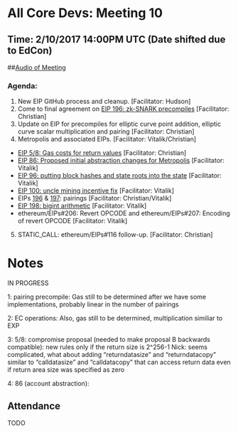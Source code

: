 # All Core Devs: Meeting 10
## Time: 2/10/2017 14:00PM UTC (Date shifted due to EdCon)
##[Audio of Meeting](https://youtu.be/huYl7eOlKJE)

### Agenda:
1. New EIP GitHub process and cleanup. [Facilitator: Hudson]
2. Come to final agreement on [EIP 196: zk-SNARK precompiles](https://github.com/ethereum/EIPs/issues/196) [Facilitator: Christian]
3. Update on EIP for precompiles for elliptic curve point addition, elliptic curve scalar multiplication and pairing [Facilitator: Christian]
4. Metropolis and associated EIPs. [Facilitator: Vitalik/Christian]
* [EIP 5/8: Gas costs for return values](https://github.com/ethereum/EIPs/issues/8) [Facilitator: Christian]
* [EIP 86: Proposed initial abstraction changes for Metropolis](https://github.com/ethereum/EIPs/issues/86)  [Facilitator: Vitalik]
* [EIP 96: putting block hashes and state roots into the state](https://github.com/ethereum/EIPs/issues/98)  [Facilitator: Vitalik]
* [EIP 100: uncle mining incentive fix](https://github.com/ethereum/EIPs/issues/100)  [Facilitator: Vitalik]  
* EIPs [196](https://github.com/ethereum/EIPs/issues/196) & [197](https://github.com/ethereum/EIPs/issues/197): pairings [Facilitator: Christian/Vitalik]
* [EIP 198: bigint arithmetic](https://github.com/ethereum/EIPs/pull/198)  [Facilitator: Vitalik]
* ethereum/EIPs#206: Revert OPCODE and  ethereum/EIPs#207: Encoding of revert OPCODE [Facilitator: Vitalik]
5. STATIC_CALL: ethereum/EIPs#116 follow-up. [Facilitator: Christian]

# Notes

IN PROGRESS

1: pairing precompile: Gas still to be determined after we have some implementations, probably linear in the number of pairings

2: EC operations: Also, gas still to be determined, multiplication similiar to EXP

3: 5/8: compromise proposal (needed to make proposal B backwards compatible): new rules only if the return size is 2^256-1
Nick: seems complicated, what about adding “returndatasize” and “returndatacopy” similar to “calldatasize” and “calldatacopy” that can access return data even if return area size was specified as zero

4: 86 (account abstraction):

## Attendance

TODO
